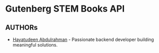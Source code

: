 # Gutenberg STEM Books API

## AUTHORs
- [Hayatudeen Abdulrahman](https://github.com/HayatsCodes) - Passionate backend developer building meaningful solutions.